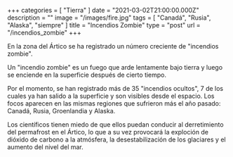+++
categories = [ "Tierra" ]
date = "2021-03-02T21:00:00.000Z"
description = ""
image = "/images/fire.jpg"
tags = [ "Canadá", "Rusia", "Alaska", "siempre" ]
title = "Incendios Zombie"
type = "post"
url = "/incendios_zombie"
+++

En la zona del Ártico se ha registrado un número creciente de "incendios zombie".  
  
Un "incendio zombie" es un fuego que arde lentamente bajo tierra y luego se enciende en la superficie después de cierto tiempo.  
  
Por el momento, se han registrado más de 35 "incendios ocultos", 7 de los cuales ya han salido a la superficie y son visibles desde el espacio. Los focos aparecen en las mismas regiones que sufrieron más el año pasado: Canadá, Rusia, Groenlandia y Alaska.  
  
Los científicos tienen miedo de que ellos puedan conducir al derretimiento del permafrost en el Ártico, lo que a su vez provocará la exploción de dióxido de carbono a la atmósfera, la desestabilización de los glaciares y el aumento del nivel del mar.

